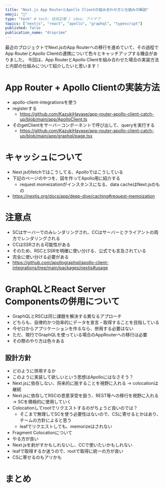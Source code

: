 ```yaml
---
title: "Next.js App RouterとApollo Clientの組み合わせ方と仕組みの解説"
emoji: "🐙"
type: "tech" # tech: 技術記事 / idea: アイデア
topics: ["nextjs", "react", "apollo", "graphql", "typescript"]
published: false
publication_name: "drsprime"
---
```


最近のプロジェクトでNext.jsのApp Routerへの移行を進めていて、その過程でApp RouterとApollo Clientの連携について色々とキャッチアップする機会がありました。
今回は、App RouterとApollo Clientを組み合わせた場合の実装方法と内部の仕組みについて紹介したいと思います！

# App Router + Apollo Clientの実装方法

- apollo-client-integrationsを使う
- registerする
  - https://github.com/KazukiHayase/app-router-apollo-client-catch-up/blob/main/app/ApolloClient.ts
- そのgetClientをサーバーコンポーネントで呼び出して、queryを実行する
  - https://github.com/KazukiHayase/app-router-apollo-client-catch-up/blob/main/app/graphql/page.tsx

# キャッシュについて

- Next.jsのfetchではこうしてる、Apolloではこうしている
- 下記のページのやつを、図を作ってApollo用に紹介する
  - request momeizationがインスタンスになる、data cacheはNext.jsのもの
- https://nextjs.org/docs/app/deep-dive/caching#request-memoization

# 注意点

- SCはサーバーでのみレンダリングされ、CCはサーバーとクライアントの両方でレンダリングされる
- CCはSSRされる可能性がある
- そのため、RSCとSSRを明確に使い分ける、公式でも言及されている
- 完全に使い分ける必要がある
- https://github.com/apollographql/apollo-client-integrations/tree/main/packages/nextjs#usage

# GraphQLとReact Server Componentsの併用について

- GraphQLとRSCは同じ課題を解決する異なるアプローチ
- どちらも、自律的かつ効率的にデータを宣言・取得することを目指している
- 今ゼロからアプリケーションを作るなら、併用する必要はない
- ただ、現行でGraphQLを使っている場合のAppRouterへの移行は必要
- その際のやり方は色々ある

## 設計方針

- どのように併用するか
- このように実装して欲しいという思想はApolloにはなさそう？
- Next.jsに依存しない、将来的に脱することを視野に入れる -> colocationは継続
- Next.jsに依存してRSCの恩恵享受を狙う、REST等への移行を視野に入れる -> SCを積極的に使用していく
- Colocationしてrootでリクエストするのがちょうど良いのでは？
  - そこまで無理してSCを使う必要性はないので、CSに寄せるとかはあり、チームの方針によると思う
  - leafでリクエストしても、memorizeはされない
- Fragment Colocationについて
- やる方が良い
- Next.jsを剥がすかもしれないし、CCで使いたいかもしれない
- leafで取得するか迷うので、rootで取得に統一の方が良い
- CSに寄せるのもアリかも

# まとめ

<!-- 

# 参考 
- https://zenn.dev/cybozu_frontend/articles/next-caching-dedupe#automatic-fetch()-request-deduping-%2F-fetch()-%E3%81%AE%E8%87%AA%E5%8B%95%E9%87%8D%E8%A4%87%E6%8E%92%E9%99%A4
- https://github.com/apollographql/apollo-client-integrations/tree/main/packages/nextjs

-->
